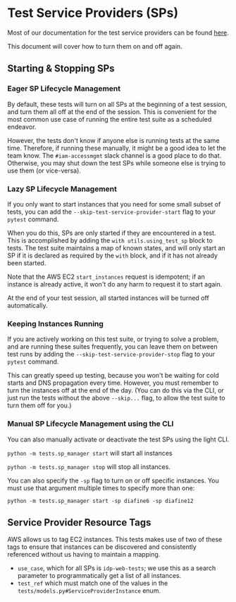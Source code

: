 # Test Service Providers (SPs)

Most of our documentation for the test service providers can be found [here](https://wiki.cac.washington.edu/display/SMW/Test+Service+Providers).

This document will cover how to turn them on and off again.

## Starting & Stopping SPs

### Eager SP Lifecycle Management

By default, these tests will turn on all SPs at the beginning of a test session, and turn 
them all off at the end of the session. This is convenient for the most common use case of 
running the entire test suite as a scheduled endeavor.

However, the tests don't know if anyone else is running tests at the same time. Therefore, if running
these manually, it might be a good idea to let the team know. The `#iam-accessmgmt` slack channel is a good place 
to do that. Otherwise, you may shut down the test SPs while someone else is trying to use them (or vice-versa).

### Lazy SP Lifecycle Management

If you only want to start instances that you need for some small subset of tests,
you can add the `--skip-test-service-provider-start` flag to your `pytest` command. 

When you do this, SPs are only started if they are encountered in a test. This is accomplished 
by adding the `with utils.using_test_sp` block to tests. The test suite maintains a map of known 
states, and will only start an SP if it is declared as required by the `with` block, and if it has 
not already been started.

Note that the AWS EC2 `start_instances` request is idempotent; if an instance is already active,
it won't do any harm to request it to start again.

At the end of your test session, all started instances will be turned off automatically.

### Keeping Instances Running

If you are actively working on this test suite, or trying to solve a problem, and are running these 
suites frequently, you can leave them on between test runs by adding the `--skip-test-service-provider-stop` flag 
to your `pytest` command.

This can greatly speed up testing, because you won't be waiting for cold starts and DNS propagation every time. However,
you must remember to turn the instances off at the end of the day. (You can do this via the CLI, or just run the tests 
without the above `--skip...` flag, to allow the test suite to turn them off for you.)


### Manual SP Lifecycle Management using the CLI

You can also manually activate or deactivate the test SPs using the light CLI.

`python -m tests.sp_manager start` will start all instances

`python -m tests.sp_manager stop` will stop all instances.

You can also specify the `-sp` flag to turn on or off specific instances. You must use that argument multiple times 
to specify more than one:

`python -m tests.sp_manager start -sp diafine6 -sp diafine12`


## Service Provider Resource Tags

AWS allows us to tag EC2 instances. This tests makes use of two of these tags to ensure that instances can be 
discovered and consistently referenced without us having to maintain a mapping.

- `use_case`, which for all SPs is `idp-web-tests`; we use this as a search parameter to programmatically get a list of
all instances.
- `test_ref` which must match one of the values in the `tests/models.py#ServiceProviderInstance` enum.
